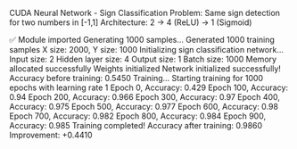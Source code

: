 
CUDA Neural Network - Sign Classification
Problem: Same sign detection for two numbers in [-1,1]
Architecture: 2 -> 4 (ReLU) -> 1 (Sigmoid)

✅ Module imported
Generating 1000 samples...
Generated 1000 training samples
X size: 2000, Y size: 1000
Initializing sign classification network...
Input size: 2
Hidden layer size: 4
Output size: 1
Batch size: 1000
Memory allocated successfully
Weights initialized
Network initialized successfully!
Accuracy before training: 0.5450
Training...
Starting training for 1000 epochs with learning rate 1
Epoch 0, Accuracy: 0.429
Epoch 100, Accuracy: 0.94
Epoch 200, Accuracy: 0.966
Epoch 300, Accuracy: 0.97
Epoch 400, Accuracy: 0.975
Epoch 500, Accuracy: 0.977
Epoch 600, Accuracy: 0.98
Epoch 700, Accuracy: 0.982
Epoch 800, Accuracy: 0.984
Epoch 900, Accuracy: 0.985
Training completed!
Accuracy after training:  0.9860
Improvement: +0.4410
